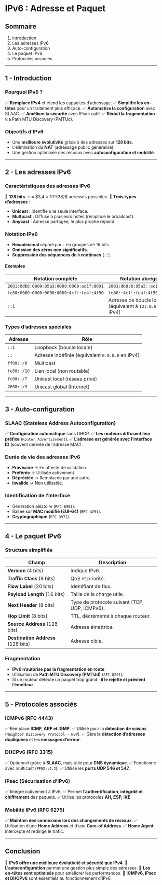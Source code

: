 # IPv6 : Adresse et Paquet

## **Sommaire**

1. Introduction
2. Les adresses IPv6
3. Auto-configuration
4. Le paquet IPv6
5. Protocoles associés

---

## **1 - Introduction**

### **Pourquoi IPv6 ?**

✅ **Remplace IPv4** et étend les capacités d’adressage.
✅ **Simplifie les en-têtes** pour un traitement plus efficace.
✅ **Automatise la configuration** avec SLAAC.
✅ **Améliore la sécurité** avec IPsec natif.
✅ **Réduit la fragmentation** via Path MTU Discovery (PMTUd).

### **Objectifs d’IPv6**

- Une **meilleure évolutivité** grâce à des adresses sur **128 bits**.
- L'élimination du **NAT** (adressage public généralisé).
- Une gestion optimisée des réseaux avec **autoconfiguration et mobilité**.

---

## **2 - Les adresses IPv6**

### **Caractéristiques des adresses IPv6**

📌 **128 bits** → ≈ \$3,4 × 10^{38}\$ adresses possibles.
📌 **Trois types d’adresses** :

- **Unicast** : Identifie une seule interface.
- **Multicast** : Diffuse à plusieurs hôtes (remplace le broadcast).
- **Anycast** : Adresse partagée, le plus proche répond.

### **Notation IPv6**

- **Hexadécimal** séparé par `:` en groupes de 16 bits.
- **Omission des zéros non significatifs**.
- **Suppression des séquences de ****`0`**** continues** (`::`).

#### **Exemples**

| Notation complète                         | Notation abrégée                                            |
| ----------------------------------------- | ----------------------------------------------------------- |
| `2001:0db8:0000:85a3:0000:0000:ac1f:8001` | `2001:db8:0:85a3::ac1f:8001`                                |
| `fe80:0000:0000:0000:0000:4cff:fe4f:4f50` | `fe80::4cff:fe4f:4f50`                                      |
| `::1`                                     | Adresse de boucle locale (équivalent à `127.0.0.1` en IPv4) |

### **Types d’adresses spéciales**

| Adresse     | Rôle                                             |
| ----------- | ------------------------------------------------ |
| `::1`       | Loopback (boucle locale)                         |
| `::`        | Adresse indéfinie (équivalent `0.0.0.0` en IPv4) |
| `ff00::/8`  | Multicast                                        |
| `fe80::/10` | Lien local (non routable)                        |
| `fc00::/7`  | Unicast local (réseau privé)                     |
| `2000::/3`  | Unicast global (Internet)                        |

---

## **3 - Auto-configuration**

### **SLAAC (Stateless Address Autoconfiguration)**

✅ **Configuration automatique** sans DHCP.
✅ **Les routeurs diffusent leur préfixe** (`Router Advertisement`).
✅ **L’adresse est générée avec l’interface ID** (souvent dérivée de l’adresse MAC).

### **Durée de vie des adresses IPv6**

- **Provisoire** → En attente de validation.
- **Préférée** → Utilisée activement.
- **Dépréciée** → Remplacée par une autre.
- **Invalide** → Non utilisable.

### **Identification de l’interface**

- Génération aléatoire (`RFC 8981`).
- Basée sur **MAC modifié (EUI-64)** (`RFC 4291`).
- **Cryptographique** (`RFC 3972`).

---

## **4 - Le paquet IPv6**

### **Structure simplifiée**

| Champ                              | Description                                   |
| ---------------------------------- | --------------------------------------------- |
| **Version** (4 bits)               | Indique IPv6.                                 |
| **Traffic Class** (8 bits)         | QoS et priorité.                              |
| **Flow Label** (20 bits)           | Identifiant de flux.                          |
| **Payload Length** (16 bits)       | Taille de la charge utile.                    |
| **Next Header** (8 bits)           | Type de protocole suivant (TCP, UDP, ICMPv6). |
| **Hop Limit** (8 bits)             | TTL, décrémenté à chaque routeur.             |
| **Source Address** (128 bits)      | Adresse émettrice.                            |
| **Destination Address** (128 bits) | Adresse cible.                                |

### **Fragmentation**

- **IPv6 n’autorise pas la fragmentation en route**.
- Utilisation de **Path MTU Discovery (PMTUd)** (`RFC 8201`).
- Si un routeur détecte un paquet trop grand : **il le rejette et prévient l’émetteur**.

---

## **5 - Protocoles associés**

### **ICMPv6 (RFC 4443)**

✅ Remplace **ICMP, ARP et IGMP**.
✅ Utilisé pour la **détection de voisins** (`Neighbor Discovery Protocol - NDP`).
✅ Gère la **détection d’adresses dupliquées** et les **messages d’erreur**.

### **DHCPv6 (RFC 3315)**

✅ Optionnel grâce à **SLAAC**, mais utile pour **DNS dynamique**.
✅ Fonctionne avec multicast (`FF02::1:2`).
✅ Utilise les **ports UDP 546 et 547**.

### **IPsec (Sécurisation d’IPv6)**

✅ Intégré nativement à IPv6.
✅ Permet l’**authentification, intégrité et chiffrement** des paquets.
✅ Utilise les protocoles **AH, ESP, IKE**.

### **Mobilité IPv6 (RFC 6275)**

✅ **Maintien des connexions lors des changements de réseaux**.
✅ Utilisation d’une **Home Address** et d’une **Care-of Address**.
✅ **Home Agent** intercepte et redirige le trafic.

---

## **Conclusion**

📌 **IPv6 offre une meilleure évolutivité et sécurité que IPv4**.
📌 **L’autoconfiguration** permet une gestion plus simple des adresses.
📌 **Les en-têtes sont optimisés** pour améliorer les performances.
📌 **ICMPv6, IPsec et DHCPv6** sont essentiels au fonctionnement d’IPv6.



